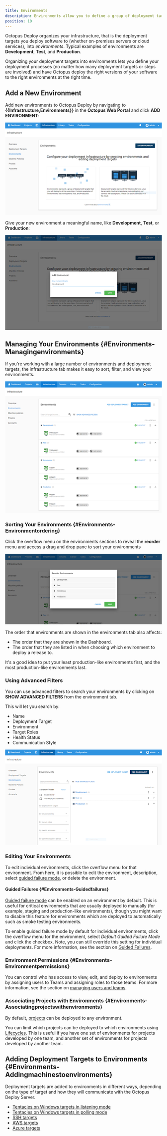 ```yaml
---
title: Environments
description: Environments allow you to define a group of deployment targets that you will deploy to at the same time; common examples of environments are Development, Test and Production.
position: 10
---
```

Octopus Deploy organizes your infrastructure, that is the deployment targets you deploy software to (whether on-premises servers or cloud services), into *environments*. Typical examples of environments are **Development**, **Test**, and **Production**.

Organizing your deployment targets into environments lets you define your deployment processes (no matter how many deployment targets or steps are involved) and have Octopus deploy the right versions of your software to the right environments at the right time.

## Add a New Environment

Add new environments to Octopus Deploy by navigating to **{{Infrastructure,Environments}}** in the **Octopus Web Portal** and click **ADD ENVIRONMENT**:

![](add-environments.png)

Give your new environment a meaningful name, like **Development**, **Test**, or **Production**:

![](environment-name.png)

## Managing Your Environments {#Environments-Managingenvironments}

If you're working with a large number of environments and deployment targets, the infrastructure tab makes it easy to sort, filter, and view your environments.

![](environments.png "width=500")

### Sorting Your Environments {#Environments-Environmentordering}

Click the overflow menu on the environments sections to reveal the **reorder** menu and access a drag and drop pane to sort your environments

![](environment-reordering.png "width=500")

The order that environments are shown in the environments tab also affects:

- The order that they are shown in the Dashboard.
- The order that they are listed in when choosing which environment to deploy a release to.

It's a good idea to put your least production-like environments first, and the most production-like environments last.

### Using Advanced Filters

You can use advanced filters to search your environments by clicking on **SHOW ADVANCED FILTERS** from the environment tab.

This will let you search by:

- Name
- Deployment Target
- Environment
- Target Roles
- Health Status
- Communication Style

![](advanced-filters.png)

### Editing Your Environments

To edit individual environments, click the overflow menu for that environment. From here, it is possible to edit the environment, description, select [guided failure mode](/docs/infrastructure/environments/index.md#Environments-Guidedfailures), or delete the environment.

#### Guided Failures {#Environments-Guidedfailures}

[Guided failure mode](/docs/deployment-process/releases/guided-failures.md) can be enabled on an environment by default. This is useful for critical environments that are usually deployed to manually (for example, staging and production-like environments), though you might want to disable this feature for environments which are deployed to automatically such as smoke testing environments.

To enable guided failure mode by default for individual environments, click the overflow menu for the environment, select *Default Guided Failure Mode* and click the checkbox. Note, you can still override this setting for individual deployments. For more information, see the section on [Guided Failures](/docs/deployment-process/releases/guided-failures.md).

### Environment Permissions {#Environments-Environmentpermissions}

You can control who has access to view, edit, and deploy to environments by assigning users to Teams and assigning roles to those teams. For more information, see the section on [managing users and teams](/docs/administration/managing-users-and-teams/index.md).

### Associating Projects with Environments {#Environments-Associatingprojectswithenvironments}

By default, [projects](/docs/deployment-process/projects.md) can be deployed to any environment.

You can limit which projects can be deployed to which environments using [Lifecycles](/docs/infrastructure/lifecycles/index.md). This is useful if you have one set of environments for projects developed by one team, and another set of environments for projects developed by another team.

## Adding Deployment Targets to Environments {#Environments-Addingmachinestoenvironments}

Deployment targets are added to environments in different ways, depending on the type of target and how they will communicate with the Octopus Deploy Server.

- [Tentacles on Windows targets in listening mode](/docs/infrastructure/windows-targets/listening-tentacles/index.md)
- [Tentacles on Windows targets in polling mode](/docs/infrastructure/windows-targets/polling-tentacles/index.md)
- [SSH targets](/docs/infrastructure/ssh-targets/index.md)
- [AWS targets](/docs/infrastructure/aws/index.md)
- [Azure targets](/docs/infrastructure/azure/index.md)
